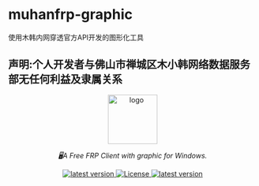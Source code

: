 # muhanfrp-graphic
使用木韩内网穿透官方API开发的图形化工具
## 声明:个人开发者与佛山市禅城区木小韩网络数据服务部无任何利益及隶属关系

<div align="center">
  <a href="https://alist.nn.ci"><img height="100px" alt="logo" src="https://cdn.jsdelivr.net/gh/alist-org/logo@main/logo.svg"/></a>
  <p><em>🖥A Free FRP Client with graphic for Windows.</em></p>
<div>
  <a href="https://goreportcard.com/report/github.com/laobamac/muhanfrp-graphic">
    <img src="https://goreportcard.com/badge/github.com/laobamac/muhanfrp-graphic" alt="latest version" />
  </a>
  <a href="https://github.com/laobamac/muhanfrp-graphic/blob/main/LICENSE">
    <img src="https://img.shields.io/github/license/laobamac/muhanfrp-graphic" alt="License" />
  </a>
  <a href="https://github.ink/laobamac/muhanfrp-graphic/releases">
    <img src="https://img.shields.io/github/release/laobamac/muhanfrp-graphic" alt="latest version" />
  </a>
